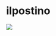 # ilpostino
![](https://velog.velcdn.com/images/gracegoh/post/c3a9a1f5-03fa-4bd0-989d-f5478307d781/image.png)
